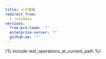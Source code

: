 ```yaml
---
title: メタ情報
redirect_from:
  - /v3/meta
versions:
  free-pro-team: '*'
  enterprise-server: '*'
  github-ae: '*'
---
```


{% include rest_operations_at_current_path %}

